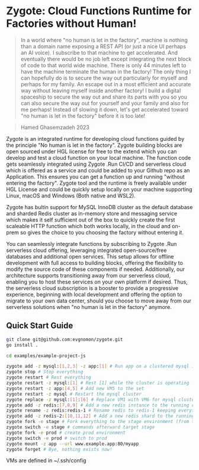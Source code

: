 # Zygote: Cloud Functions Runtime for Factories without Human!

> In a world where "no human is let in the factory", machine is nothing than a domain name exposing a REST API (or just a nice UI perhaps an AI voice). I subscribe to that machine to get accelerated. And eventually there would be no job left except integrating the next block of code to that world wide machine. There is only 44 minutes left to have the machine terminate the human in the factory! The only thing I can hopefully do is to secure the way out particularly for myself and perhaps for my family. An escape out in a most efficient and accurate way without leaving myself inside another factory! I build a digital spaceship to secure the way out and share its parts with you so you can also secure the way out for yourself and your family and also for me perhaps! Instead of slowing it down, let's get accelerated toward "no human is let in the factory" before it is too late!

> Hamed Ghasemzadeh 2023

Zygote is an integrated runtime for developing cloud functions guided by the principle "No human is let in the factory". Zygote building blocks are open sourced under HGL license for free to the extend which you can develop and test a cloud function on your local machine. The function code gets seamlessly integrated using Zygote .Run CI/CD and serverless cloud which is offered as a service and could be added to your Github repo as an Application. This ensures you can get a function up and running "without entering the factory". Zygote tool and the runtime is freely available under HGL License and could be quickly setup locally on your machine supporting Linux, macOS and Windows (Both native and WSL2).

Zygote has bultin support for MySQL InnoDB cluster as the default database and sharded Redis cluster as in-memory store and messaging service which makes it self sufficient out of the box to quickly create the first scaleable HTTP function which both works locally, in the cloud and on-prem so gives the choice to you choosing the factory without entering it.

You can seamlessly integrate functions by subscribing to Zygote .Run serverless cloud offering, leveraging integrated open-source/free databases and additional open services. This setup allows for offline development with full access to building blocks, offering the flexibility to modify the source code of these components if needed. Additionally, our architecture supports transitioning away from our serverless cloud, enabling you to host these services on your own platform if desired. Thus, the serverless cloud subscription is a booster to provide a progressive experience, beginning with local development and offering the option to migrate to your own data center, should you choose to move away from our serverless solutions when "no human is let in the factory" anymore.

## Quick Start Guide
```bash
git clone git@github.com:evgnomon/zygote.git
go install .

cd examples/example-project-js

zygote add -z mysql:[1,2,3] -z app:[1] # Run app on a clustered mysql instance on port 80
zygote stop # Stop everything
zygote restart # Rest everything
zygote restart -z mysql:[1] # Rest [1] while the cluster is operating
zygote restart -z app:[4,5] # Add new VM5 to the set
zygote restart -z mysql # Restart the mysql cluster
zygote replace -z mysql:[1]:[6] # Replace VM1 with VM6 for mysql cluster so the cluster will be [6,2,3] afterward
zygote add -z redis:[7,8,9] # Add a new redis instance to the running cluster
zygote rename -z redis:redis-1 # Rename redis to redis-1 keeping everything else
zygote add -z redis-2:[10,11,12] # Add a new redis shard to the running cluster
zygote fork -e stage # Fork everything to the stage environment (from the default env.) 1-stage, 2-stage would be machine names.
zygote switch -e stage # commands afterward target stage
zygote fork -e prod # create prod environment
zygote switch -e prod # switch to prod
zygote mount -z app --url www.example.app:80/myapp
zygote forget # Bye, nothing exists now!
```
VMs are defined in ~/.ssh/config
